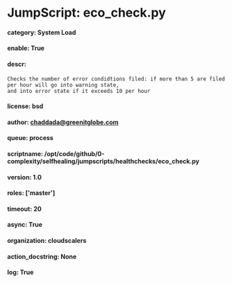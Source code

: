 
# JumpScript: eco_check.py
        
#### category: System Load
#### enable: True
#### descr: 
```
Checks the number of error condidtions filed: if more than 5 are filed per hour will go into warning state,
and into error state if it exceeds 10 per hour

```
#### license: bsd
#### author: chaddada@greenitglobe.com
#### queue: process
#### scriptname: /opt/code/github/0-complexity/selfhealing/jumpscripts/healthchecks/eco_check.py
#### version: 1.0
#### roles: ['master']
#### timeout: 20
#### async: True
#### organization: cloudscalers
#### action_docstring: None
#### log: True